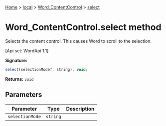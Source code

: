 [Home](./index) &gt; [local](local.md) &gt; [Word\_ContentControl](local.word_contentcontrol.md) &gt; [select](local.word_contentcontrol.select.md)

# Word\_ContentControl.select method

Selects the content control. This causes Word to scroll to the selection. 

 \[Api set: WordApi 1.1\]

**Signature:**
```javascript
select(selectionMode?: string): void;
```
**Returns:** `void`

## Parameters

|  Parameter | Type | Description |
|  --- | --- | --- |
|  `selectionMode` | `string` |  |

